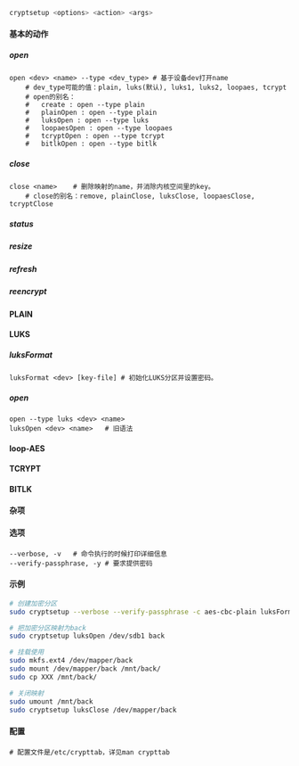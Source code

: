 ```bash
cryptsetup <options> <action> <args>
```

#### 基本的动作

##### open

```
open <dev> <name> --type <dev_type>	# 基于设备dev打开name
	# dev_type可能的值：plain, luks(默认), luks1, luks2, loopaes, tcrypt
	# open的别名：
	#   create : open --type plain
	#   plainOpen : open --type plain
	#   luksOpen : open --type luks
	#   loopaesOpen : open --type loopaes
	#   tcryptOpen : open --type tcrypt
	#   bitlkOpen : open --type bitlk
```



##### close

```
close <name>	# 删除映射的name，并消除内核空间里的key。
	# close的别名：remove, plainClose, luksClose, loopaesClose, tcryptClose
```



##### status

##### resize

##### refresh

##### reencrypt

#### PLAIN

#### LUKS

##### luksFormat

```
luksFormat <dev> [key-file]	# 初始化LUKS分区并设置密码。
```

##### open

```
open --type luks <dev> <name>
luksOpen <dev> <name>	# 旧语法
```



#### loop-AES

#### TCRYPT

#### BITLK

#### 杂项

#### 选项

```
--verbose, -v	# 命令执行的时候打印详细信息
--verify-passphrase, -y	# 要求提供密码
```



#### 示例

```bash
# 创建加密分区
sudo cryptsetup --verbose --verify-passphrase -c aes-cbc-plain luksFormat /dev/sdc1

# 把加密分区映射为back
sudo cryptsetup luksOpen /dev/sdb1 back

# 挂载使用
sudo mkfs.ext4 /dev/mapper/back
sudo mount /dev/mapper/back /mnt/back/
sudo cp XXX /mnt/back/

# 关闭映射
sudo umount /mnt/back
sudo cryptsetup luksClose /dev/mapper/back
```

#### 配置

```
# 配置文件是/etc/crypttab，详见man crypttab
```

